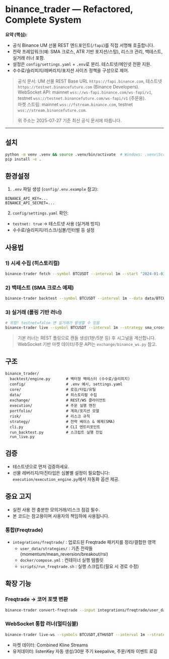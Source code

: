 # binance_trader — Refactored, Complete System

**요약 (핵심):**
- 공식 Binance UM 선물 REST 엔드포인트(`/fapi`)를 직접 서명해 호출합니다.
- 전략 프레임워크(예: SMA 크로스, ATR 기반 포지션/스탑), 리스크 관리, 백테스트, 실거래 러너 포함.
- 설정은 `config/settings.yaml` + `.env`로 분리. 테스트넷/메인넷 전환 지원.
- 수수료/슬리피지/레버리지/포지션 사이즈 정책을 구성으로 제어.

> 공식 문서: UM 선물 REST Base URL `https://fapi.binance.com`, 테스트넷 `https://testnet.binancefuture.com` (Binance Developers).  
> WebSocket API: mainnet `wss://ws-fapi.binance.com/ws-fapi/v1`, testnet `wss://testnet.binancefuture.com/ws-fapi/v1` (주문용).  
> 마켓 스트림: mainnet `wss://fstream.binance.com`, testnet `wss://stream.binancefuture.com`.
>
> 위 주소는 2025-07-27 기준 최신 공식 문서에 따릅니다.

---

## 설치

```bash
python -m venv .venv && source .venv/bin/activate  # Windows: .venv\Scripts\activate
pip install -e .
```

## 환경설정

1) `.env` 파일 생성 (`config/.env.example` 참고):
```
BINANCE_API_KEY=...
BINANCE_API_SECRET=...
```

2) `config/settings.yaml` 확인:
- `testnet: true` → 테스트넷 사용 (실거래 방지)
- 수수료/슬리피지/리스크/심볼/인터벌 등 설정

## 사용법

### 1) 시세 수집 (히스토리컬)
```bash
binance-trader fetch --symbol BTCUSDT --interval 1m --start "2024-01-01" --end "2024-02-01" --out data/BTCUSDT_1m.csv
```

### 2) 백테스트 (SMA 크로스 예제)
```bash
binance-trader backtest --symbol BTCUSDT --interval 1m --data data/BTCUSDT_1m.csv   --strategy sma_cross --fast 20 --slow 60
```

### 3) 실거래 (폴링 기반 러너)
```bash
# 위험! testnet=false 면 실거래가 발생할 수 있음
binance-trader live --symbol BTCUSDT --interval 1m --strategy sma_cross --fast 20 --slow 60
```

> 기본 러너는 REST 폴링으로 캔들 생성(1분/5분 등) 후 시그널을 계산합니다.  
> WebSocket 기반 마켓 데이터/주문 API는 `exchange/binance_ws.py` 참고.

## 구조

```
binance_trader/
  backtest/engine.py       # 벡터형 백테스터 (수수료/슬리피지)
  config/                  # .env 예시, settings.yaml
  core/                    # 로깅/타입/유틸
  data/                    # 히스토리컬 수집
  exchange/                # REST/WS 클라이언트
  execution/               # 주문 실행 엔진
  portfolio/               # 계좌/포지션 모델
  risk/                    # 리스크 규칙
  strategy/                # 전략 베이스 & 예제(SMA)
  cli.py                   # CLI 엔트리포인트
  run_backtest.py          # 스크립트 실행 진입
  run_live.py
```

## 검증

- 테스트넷으로 먼저 검증하세요.
- 선물 레버리지/마진타입은 심볼별 설정이 필요합니다: `execution/execution_engine.py`에서 자동화 옵션 제공.

## 중요 고지

- 실전 사용 전 충분한 모의거래/리스크 점검 필수.
- 본 코드는 참고용이며 사용자의 책임하에 사용됩니다.


### 통합(Freqtrade)
- `integrations/freqtrade/` : 업로드된 Freqtrade 패키지를 정리/결합한 영역
  - `user_data/strategies/` : 기존 전략들 (momentum/mean_reversion/breakout/rsi)
  - `docker/compose.yml` : 컨테이너 실행 템플릿
  - `scripts/run_freqtrade.sh` : 실행 스크립트(필요 시 경로 수정)


## 확장 기능
### Freqtrade → 코어 포맷 변환
```bash
binance-trader convert-freqtrade --input integrations/freqtrade/user_data/trades.csv --out equity_from_ft.csv
```

### WebSocket 통합 러너(멀티심볼)
```bash
binance-trader live-ws --symbols BTCUSDT,ETHUSDT --interval 1m --strategy sma_cross --fast 20 --slow 60
```
- 마켓 데이터: Combined Kline Streams
- 유저데이터: listenKey 자동 생성/30분 주기 keepalive, 주문/계좌 이벤트 로깅
